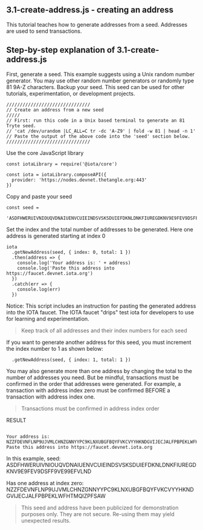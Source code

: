 ## 3.1-create-address.js - creating an address

This tutorial teaches how to generate addresses from a seed.  Addresses are used to send transactions.

## Step-by-step explanation of 3.1-create-address.js

First, generate a seed.  This example suggests using a Unix random number generator.  You may use other random number generators or randomly type 81 9A-Z characters.  Backup your seed.  This seed can be used for other tutorials, experimentation, or development projects.

```
///////////////////////////////
// Create an address from a new seed
/////
// First: run this code in a Unix based terminal to generate an 81 Tryte seed.
// 'cat /dev/urandom |LC_ALL=C tr -dc 'A-Z9' | fold -w 81 | head -n 1'
// Paste the output of the above code into the 'seed' section below.
///////////////////////////////
```

Use the core JavaScript library

```
const iotaLibrary = require('@iota/core')

const iota = iotaLibrary.composeAPI({
  provider: 'https://nodes.devnet.thetangle.org:443'
})
```

Copy and paste your seed

```
const seed =
  'ASDFHWERUIVNIOUQVDNAIUENVCUIEINDSVSKSDUIEFDKNLDNKFIUREGDKNV9E9FEV9DSFF9VE99EFVLND'
```

Set the index and the total number of addresses to be generated.  Here one address is generated starting at index 0

```
iota
  .getNewAddress(seed, { index: 0, total: 1 })
  .then(address => {
    console.log('Your address is: ' + address)
    console.log('Paste this address into https://faucet.devnet.iota.org')
  })
  .catch(err => {
    console.log(err)
  })
```

Notice:  This script includes an instruction for pasting the generated address into the IOTA faucet.  The IOTA faucet "drips" test iota for developers to use for learning and experimentation.

> Keep track of all addresses and their index numbers for each seed

If you want to generate another address for this seed, you must increment the index number to 1 as shown below:

```  .getNewAddress(seed, { index: 1, total: 1 })```

You may also generate more than one address by changing the total to the number of addresses you need.  But be mindful, transactions must be confirmed in the order that addresses were generated.  For example, a transaction with address index zero must be confirmed BEFORE a transaction with address index one.

> Transactions must be confirmed in address index order

RESULT

```GetNewAddressOptions: 1 options are deprecated and will be removed in v.2.0.0.

Your address is: NZZFDEVNFLNP9UJVMLCHNZGNNYYPC9KLNXUBGFBQYFVKCVYYHKNDGVIJECJALFPBPEKLWFHTMQIZPFSAW
Paste this address into https://faucet.devnet.iota.org
```

In this example, seed:
ASDFHWERUIVNIOUQVDNAIUENVCUIEINDSVSKSDUIEFDKNLDNKFIUREGDKNV9E9FEV9DSFF9VE99EFVLND

Has one address at index zero:
NZZFDEVNFLNP9UJVMLCHNZGNNYYPC9KLNXUBGFBQYFVKCVYYHKNDGVIJECJALFPBPEKLWFHTMQIZPFSAW


> This seed and address have been publicized for demonstration purposes only.  They are not secure.  Re-using them may yield unexpected results.  
